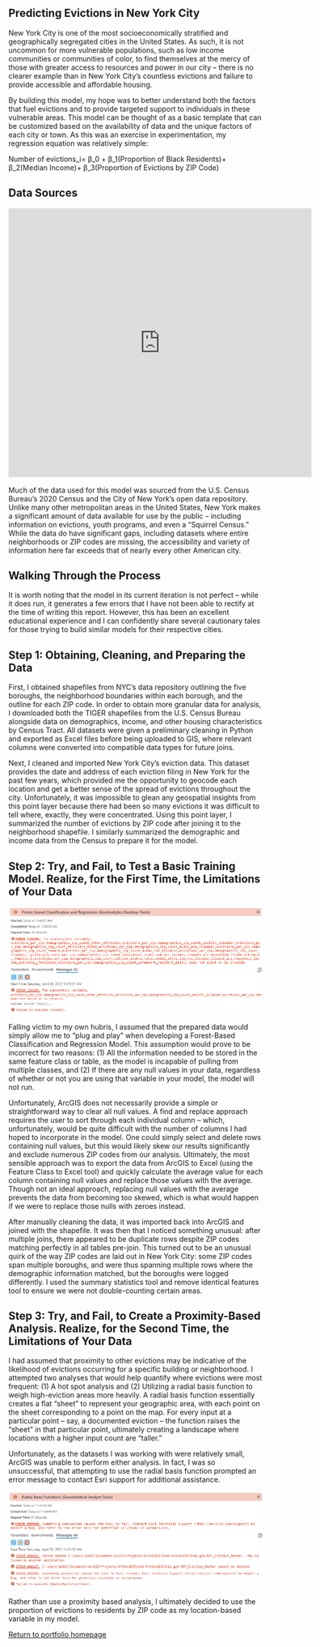 ## Predicting Evictions in New York City 

New York City is one of the most socioeconomically stratified and geographically segregated cities in the United States. As such, it is not uncommon for more vulnerable populations, such as low income communities or communities of color, to find themselves at the mercy of those with greater access to resources and power in our city – there is no clearer example than in New York City’s countless evictions and failure to provide accessible and affordable housing.

By building this model, my hope was to better understand both the factors that fuel evictions and to provide targeted support to individuals in these vulnerable areas. This model can be thought of as a basic template that can be customized based on the availability of data and the unique factors of each city or town. As this was an exercise in experimentation, my regression equation was relatively simple: 

Number of evictions_i= β_0 + β_1(Proportion of Black Residents)+ β_2(Median Income)+ β_3(Proportion of Evictions by ZIP Code)


## Data Sources 

<iframe title="NYC Data Sources" aria-label="Table" id="datawrapper-chart-V5u88" src="https://datawrapper.dwcdn.net/V5u88/1/" scrolling="no" frameborder="0" style="border: none;" width="600" height="531"></iframe>

Much of the data used for this model was sourced from the U.S. Census Bureau’s 2020 Census and the City of New York’s open data repository. Unlike many other metropolitan areas in the United States, New York makes a significant amount of data available for use by the public – including information on evictions, youth programs, and even a “Squirrel Census.” While the data do have significant gaps, including datasets where entire neighborhoods or ZIP codes are missing, the accessibility and variety of information here far exceeds that of nearly every other American city. 

## Walking Through the Process 

It is worth noting that the model in its current iteration is not perfect – while it does run, it generates a few errors that I have not been able to rectify at the time of writing this report. However, this has been an excellent educational experience and I can confidently share several cautionary tales for those trying to build similar models for their respective cities. 

## Step 1: Obtaining, Cleaning, and Preparing the Data
First, I obtained shapefiles from NYC’s data repository outlining the five boroughs, the neighborhood boundaries within each borough, and the outline for each ZIP code. In order to obtain more granular data for analysis, I downloaded both the TIGER shapefiles from the U.S. Census Bureau alongside data on demographics, income, and other housing characteristics by Census Tract. All datasets were given a preliminary cleaning in Python and exported as Excel files before being uploaded to GIS, where relevant columns were converted into compatible data types for future joins. 

Next, I cleaned and imported New York City’s eviction data. This dataset provides the date and address of each eviction filing in New York for the past few years, which provided me the opportunity to geocode each location and get a better sense of the spread of evictions throughout the city. Unfortunately, it was impossible to glean any geospatial insights from this point layer because there had been so many evictions it was difficult to tell where, exactly, they were concentrated. Using this point layer, I summarized the number of evictions by ZIP code after joining it to the neighborhood shapefile. I similarly summarized the demographic and income data from the Census to prepare it for the model. 

## Step 2: Try, and Fail, to Test a Basic Training Model. Realize, for the First Time, the Limitations of Your Data

<img src="https://github.com/nannunz/gis-portfolio/blob/main/classification%20fail.png?raw=true">

Falling victim to my own hubris, I assumed that the prepared data would simply allow me to “plug and play” when developing a Forest-Based Classification and Regression Model. This assumption would prove to be incorrect for two reasons: (1) All the information needed to be stored in the same feature class or table, as the model is incapable of pulling from multiple classes, and (2) If there are any null values in your data, regardless of whether or not you are using that variable in your model, the model will not run. 

Unfortunately, ArcGIS does not necessarily provide a simple or straightforward way to clear all null values. A find and replace approach requires the user to sort through each individual column – which, unfortunately, would be quite difficult with the number of columns I had hoped to incorporate in the model. One could simply select and delete rows containing null values, but this would likely skew our results significantly and exclude numerous ZIP codes from our analysis. Ultimately, the most sensible approach was to export the data from ArcGIS to Excel (using the Feature Class to Excel tool) and quickly calculate the average value for each column containing null values and replace those values with the average. Though not an ideal approach, replacing null values with the average prevents the data from becoming too skewed, which is what would happen if we were to replace those nulls with zeroes instead. 

After manually cleaning the data, it was imported back into ArcGIS and joined with the shapefile. It was then that I noticed something unusual: after multiple joins, there appeared to be duplicate rows despite ZIP codes matching perfectly in all tables pre-join. This turned out to be an unusual quirk of the way ZIP codes are laid out in New York City: some ZIP codes span multiple boroughs, and were thus spanning multiple rows where the demographic information matched, but the boroughs were logged differently. I used the summary statistics tool and remove identical features tool to ensure we were not double-counting certain areas. 

## Step 3: Try, and Fail, to Create a Proximity-Based Analysis. Realize, for the Second Time, the Limitations of Your Data

I had assumed that proximity to other evictions may be indicative of the likelihood of evictions occurring for a specific building or neighborhood. I attempted two analyses that would help quantify where evictions were most frequent: (1) A hot spot analysis and (2) Utilizing a radial basis function to weigh high-eviction areas more heavily. A radial basis function essentially creates a flat “sheet” to represent your geographic area, with each point on the sheet corresponding to a point on the map. For every input at a particular point – say, a documented eviction – the function raises the “sheet” in that particular point, ultimately creating a landscape where locations with a higher input count are “taller.” 

Unfortunately, as the datasets I was working with were relatively small, ArcGIS was unable to perform either analysis. In fact, I was so unsuccessful, that attempting to use the radial basis function prompted an error message to contact Esri support for additional assistance. 

<img src="https://github.com/nannunz/gis-portfolio/blob/main/radial%20basis%20fail.png?raw=true">

Rather than use a proximity based analysis, I ultimately decided to use the proportion of evictions to residents by ZIP code as my location-based variable in my model. 




[Return to portfolio homepage](https://nannunz.github.io/gis-portfolio/)
